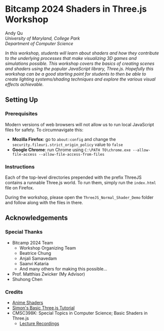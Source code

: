# Bitcamp 2024 Shaders in Three.js Workshop

Andy Qu <br>
*University of Maryland, College Park* <br>
*Department of Computer Science*

*In this workshop, students will learn about shaders and how they contribute to the underlying processes that make visualizing 3D games and simulations possible. This workshop covers the basics of creating scenes and shaders using the popular JavaScript library, Three.js. Hopefully this workshop can be a good starting point for students to then be able to create lighting systems/shading techniques and explore the various visual effects achievable.*

## Setting Up

### Prerequisites
Modern versions of web browsers will not allow us to run local JavaScript files for safety. To circumnavigate this:
- **Mozilla Firefox**: go to `about:config` and change the `security.fileuri.strict_origin_policy` value to `false`
- **Google Chrome**: run Chrome using `C:\PATH TO\chrome.exe --allow-file-access --allow-file-access-from-files`

### Instructions
Each of the top-level directories prepended with the prefix ThreeJS contains a runnable Three.js world. To run them, simply run the `index.html` file on Firefox.

During the workshop, please open the `ThreeJS_Normal_Shader_Demo` folder and follow along with the files in there.

## Acknowledgements

### Special Thanks
- Bitcamp 2024 Team
  - Workshop Organizing Team
  - Beatrice Chung
  - Anjali Samavedam
  - Saanvi Kataria
  - And many others for making this possible...
- Prof. Matthias Zwicker (My Advisor)
- Shuhong Chen
### Credits
- [Anime Shaders](https://github.com/ShuhongChen/anime-shaders)
- [Simon's Basic Three.js Tutorial](https://github.com/simondevyoutube/ThreeJS_Tutorial_BasicWorld)
- CMSC398K: Special Topics in Computer Science; Basic Shaders in Three.js
  - [Lecture Recordings](https://umd.hosted.panopto.com/Panopto/Pages/Sessions/List.aspx#folderQuery=%22CMSC398K%22&folderID=%2245d7286c-21f9-4e21-8c27-af5e01393f1a%22)